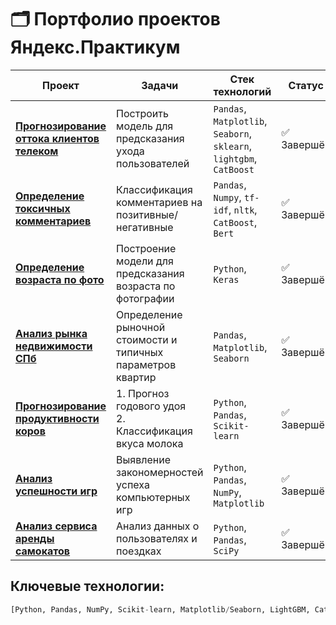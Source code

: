 # 🗂 Портфолио проектов Яндекс.Практикум

| Проект | Задачи | Стек технологий | Статус |
|--------|--------|-----------------|--------|
| **[Прогнозирование оттока клиентов телеком](ML_telecom_churn)** | Построить модель для предсказания ухода пользователей | `Pandas`, `Matplotlib`, `Seaborn`, `sklearn`, `lightgbm`, `CatBoost` | ✅ Завершён |
| **[Определение токсичных комментариев](nlp_toxic_comments_BERT)** | Классификация комментариев на позитивные/негативные | `Pandas`, `Numpy`, `tf-idf`, `nltk`, `CatBoost`, `Bert` | ✅ Завершён |
| **[Определение возраста по фото](CV_age_of_buyers)** | Построение модели для предсказания возраста по фотографии | `Python`, `Keras` | ✅ Завершён  |
| **[Анализ рынка недвижимости СПб](EDA_yandex_realty)** | Определение рыночной стоимости и типичных параметров квартир | `Pandas`, `Matplotlib`, `Seaborn` | ✅ Завершён |
| **[Прогнозирование продуктивности коров](linear_models_in_ml)** | 1. Прогноз годового удоя<br>2. Классификация вкуса молока | `Python`, `Pandas`, `Scikit-learn` | ✅ Завершён |
| **[Анализ успешности игр](statistical_analysis_games)** | Выявление закономерностей успеха компьютерных игр | `Python`, `Pandas`, `NumPy`, `Matplotlib` | ✅ Завершён |
| **[Анализ сервиса аренды самокатов](statistical_analysis_scooter)** | Анализ данных о пользователях и поездках | `Python`, `Pandas`, `SciPy` | ✅ Завершён  |

## Ключевые технологии:
```python
[Python, Pandas, NumPy, Scikit-learn, Matplotlib/Seaborn, LightGBM, CatBoost, Keras, NLTK]
